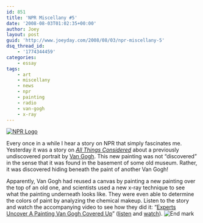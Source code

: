 ```yaml
---
id: 851
title: 'NPR Miscellany #5'
date: '2008-08-03T01:02:35+00:00'
author: Joey
layout: post
guid: 'http://www.joeyday.com/2008/08/03/npr-miscellany-5'
dsq_thread_id:
    - '1774344459'
categories:
    - essay
tags:
    - art
    - miscellany
    - news
    - npr
    - painting
    - radio
    - van-gogh
    - x-ray
---
```


[![NPR Logo](http://joeyday.com/wp-content/uploads/2008/03/logo_npr_125.gif)](http://www.npr.org)

Every once in a while I hear a story on NPR that simply fascinates me. Yesterday it was a story on <cite>[All Things Considered](http://en.wikipedia.org/wiki/All_Things_Considered)</cite> about a previously undiscovered portrait by [Van Gogh](http://en.wikipedia.org/wiki/Vincent_van_Gogh). This new painting was not “discovered” in the sense that it was found in the basement of some old museum. Rather, it was discovered hiding beneath the paint of another Van Gogh!

Apparently, Van Gogh had reused a canvas by painting a new painting over the top of an old one, and scientists used a new x-ray technique to see what the painting underneath looks like. They were even able to determine the colors of paint by analyzing the chemical makeup. Listen to the story and watch the accompanying video to see how they did it: “[Experts Uncover A Painting Van Gogh Covered Up](http://www.npr.org/templates/story/story.php?storyId=93209918)” ([listen](http://www.npr.org/templates/player/mediaPlayer.html?action=1&t=1&islist=false&id=93209918) and [watch](http://www.npr.org/templates/player/mediaPlayer.html?action=1&t=1&islist=false&id=93209918&m=93210085)). ![End mark](http://joeyday.com/wp-content/uploads/2009/08/endmark.png "End mark")